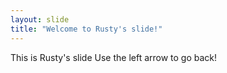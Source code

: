 ```yaml
---
layout: slide
title: "Welcome to Rusty's slide!"
---
```

This is Rusty's slide
Use the left arrow to go back!